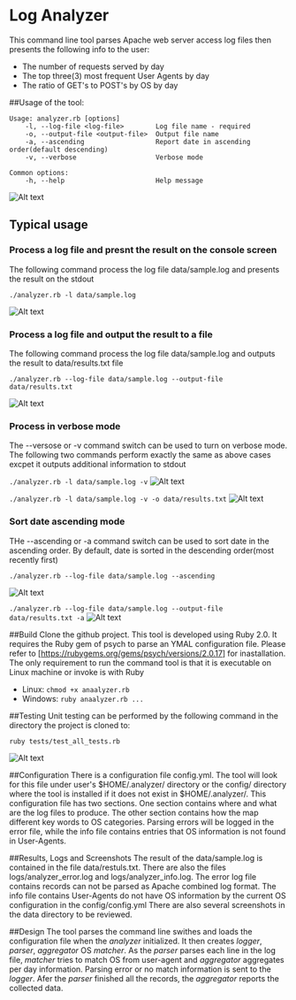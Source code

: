 # Log Analyzer

This command line tool parses Apache web server access log files then presents the following info to the user:

* The number of requests served by day
* The top three(3) most frequent User Agents by day
* The ratio of GET's to POST's by OS by day

##Usage of the tool:
```
Usage: analyzer.rb [options]
    -l, --log-file <log-file>        Log file name - required
    -o, --output-file <output-file>  Output file name
    -a, --ascending                  Report date in ascending order(default descending)
    -v, --verbose                    Verbose mode

Common options:
    -h, --help                       Help message
```

![Alt text](/data/help-screen.jpg?raw=true "Help Screenshot")

## Typical usage

### Process a log file and presnt the result on the console screen
The following command process the log file data/sample.log and presents the result on the stdout

`./analyzer.rb -l data/sample.log`

![Alt text](/data/regular-screen.jpg?raw=true "Result Screenshot")

### Process a log file and output the result to a file
The following command process the log file data/sample.log and outputs the result to data/results.txt file

`./analyzer.rb --log-file data/sample.log --output-file data/results.txt`

![Alt text](/data/output-file.jpg?raw=true "Result Screenshot")

### Process in verbose mode
The --versose or -v command switch can be used to turn on verbose mode. The following two commands perform exactly the same as above cases excpet it outputs additional information to stdout

`./analyzer.rb -l data/sample.log -v`
![Alt text](/data/verbose-screen.jpg?raw=true "Result Screenshot")

`./analyzer.rb -l data/sample.log -v -o data/results.txt`
![Alt text](/data/verbose-with-output-screen.jpg?raw=true "Result Screenshot")

### Sort date ascending mode
THe --ascending or -a command switch can be used to sort date in the ascending order. By default, date is sorted in the descending order(most recently first)

`./analyzer.rb --log-file data/sample.log --ascending`

![Alt text](/data/ascending.jpg?raw=true "Result Screenshot")

`./analyzer.rb --log-file data/sample.log --output-file data/results.txt -a`
![Alt text](/data/ascending-file.jpg?raw=true "Result Screenshot")

##Build
Clone the github project. This tool is developed using Ruby 2.0. It requires the Ruby gem of psych to parse an YMAL configuration file. Please refer to [https://rubygems.org/gems/psych/versions/2.0.17] for inastallation.
The only requirement to run the command tool is that it is executable on Linux machine or invoke is with Ruby
* Linux: `chmod +x anaalyzer.rb`
* Windows: `ruby anaalyzer.rb ...`

##Testing
Unit testing can be performed by the following command in the directory the project is cloned to:

`ruby tests/test_all_tests.rb`

![Alt text](/data/unit-testings.jpg?raw=true "Result Screenshot")

##Configuration
There is a configuration file config.yml. The tool will look for this file under user's $HOME/.analyzer/ directory or the config/ directory where the tool is installed if it does not exist in $HOME/.analyzer/. This configuration file has two sections. One section contains where and what are the log files to produce. The other section contains how the map different key words to OS categories. Parsing errors will be logged in the error file, while the info file contains entries that OS information is not found in User-Agents.

##Results, Logs and Screenshots
The result of the data/sample.log is contained in the file data/restuls.txt. There are also the files logs/analyzer_error.log and logs/analyzer_info.log. The error log file contains records can not be parsed as Apache combined log format. The info file contains User-Agents do not have OS information by the current OS configuration in the config/config.yml
There are also several screenshots in the data directory to be reviewed.

##Design
The tool parses the command line swithes and loads the configuration file when the *analyzer* initialized. It then creates *logger*, *parser*, *aggregator*
OS *matcher*. As the *parser* parses each line in the log file, *matcher* tries to match OS from user-agent and *aggregator* aggregates per day information. Parsing error or no match information is sent to the *logger*. Afer the *parser* finished all the records, the *aggregator* reports the collected data.
